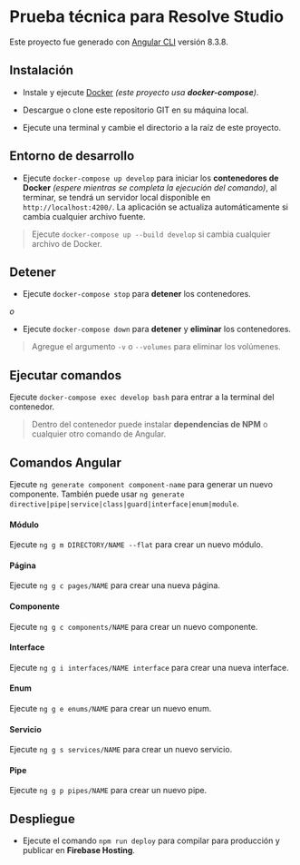 # Prueba técnica para Resolve Studio

Este proyecto fue generado con [Angular CLI](https://github.com/angular/angular-cli) versión 8.3.8.

## Instalación

- Instale y ejecute [Docker](https://www.docker.com/) *(este proyecto usa **docker-compose**)*.

- Descargue o clone este repositorio GIT en su máquina local.

- Ejecute una terminal y cambie el directorio a la raíz de este proyecto.

## Entorno de desarrollo

- Ejecute `docker-compose up develop` para iniciar los **contenedores de Docker** *(espere mientras se completa la ejecución del comando)*, al terminar, se tendrá un servidor local disponible en `http://localhost:4200/`. La aplicación se actualiza automáticamente si cambia cualquier archivo fuente.

> Ejecute `docker-compose up --build develop` si cambia cualquier archivo de Docker.

## Detener

- Ejecute `docker-compose stop` para **detener** los contenedores.

*o*

- Ejecute `docker-compose down` para **detener** y **eliminar** los contenedores.

> Agregue el argumento `-v` o `--volumes` para eliminar los volúmenes.

## Ejecutar comandos

Ejecute `docker-compose exec develop bash` para entrar a la terminal del contenedor.

> Dentro del contenedor puede instalar **dependencias de NPM** o cualquier otro comando de Angular.

## Comandos Angular

Ejecute `ng generate component component-name` para generar un nuevo componente. También puede usar `ng generate directive|pipe|service|class|guard|interface|enum|module`.

#### Módulo

Ejecute `ng g m DIRECTORY/NAME --flat` para crear un nuevo módulo.

#### Página

Ejecute `ng g c pages/NAME` para crear una nueva página.

#### Componente

Ejecute `ng g c components/NAME` para crear un nuevo componente.

#### Interface

Ejecute `ng g i interfaces/NAME interface` para crear una nueva interface.

#### Enum

Ejecute `ng g e enums/NAME` para crear un nuevo enum.

#### Servicio

Ejecute `ng g s services/NAME` para crear un nuevo servicio.

#### Pipe

Ejecute `ng g p pipes/NAME` para crear un nuevo pipe.

## Despliegue

- Ejecute el comando `npm run deploy` para compilar para producción y publicar en **Firebase Hosting**.
